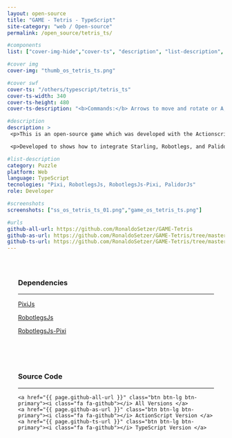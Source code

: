 ```yaml
---
layout: open-source
title: "GAME - Tetris - TypeScript"
site-category: "web / Open-source"
permalink: /open_source/tetris_ts/

#components
list: ["cover-img-hide","cover-ts", "description", "list-description", "content", "screenshots"]

#cover img
cover-img: "thumb_os_tetris_ts.png"

#cover swf
cover-ts: "/others/typescript/tetris_ts"
cover-ts-width: 340
cover-ts-height: 480
cover-ts-description: "<b>Commands:</b> Arrows to move and rotate or A, W, S, D"

#description
description: >
 <p>This is an open-source game which was developed with the Actionscript language and all sources are available on GitHub.</p>

 <p>Developed to shows how to integrate Starling, Robotlegs, and Palidor.</p>

#list-description
category: Puzzle
platform: Web
language: TypeScript
tecnologies: "Pixi, RobotlegsJs, RobotlegsJs-Pixi, PalidorJs"
role: Developer

#screenshots
screenshots: ["ss_os_tetris_ts_01.png","game_os_tetris_ts.png"]

#urls
github-all-url: https://github.com/RonaldoSetzer/GAME-Tetris
github-as-url: https://github.com/RonaldoSetzer/GAME-Tetris/tree/master/actionscript-tetris
github-ts-url: https://github.com/RonaldoSetzer/GAME-Tetris/tree/master/typescript-tetris
---
```



<div class="row text-center" style="padding: 25px 25px 25px 25px;">
    <h3 class="text-center">Dependencies</h3>
    <hr class="star-primary">
    <p><a href="http://www.pixijs.com/">PixiJs</a></p>
    <p><a href="https://github.com/GoodgameStudios/RobotlegsJS">RobotlegsJs</a></p>
    <p><a href="https://github.com/GoodgameStudios/RobotlegsJS-Pixi">RobotlegsJs-Pixi</a></p> 
</div>


<div class="row text-center" style="padding: 25px 25px 25px 25px;">
    <h3>Source Code</h3>
    <hr class="star-primary">

    <a href="{{ page.github-all-url }}" class="btn btn-lg btn-primary"><i class="fa fa-github"></i> All Versions </a>
    <a href="{{ page.github-as-url }}" class="btn btn-lg btn-primary"><i class="fa fa-github"></i> ActionScript Version </a>
    <a href="{{ page.github-ts-url }}" class="btn btn-lg btn-primary"><i class="fa fa-github"></i> TypeScript Version </a>
</div>
